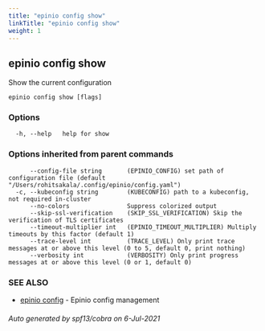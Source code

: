 ```yaml
---
title: "epinio config show"
linkTitle: "epinio config show"
weight: 1
---
```

## epinio config show

Show the current configuration

```
epinio config show [flags]
```

### Options

```
  -h, --help   help for show
```

### Options inherited from parent commands

```
      --config-file string       (EPINIO_CONFIG) set path of configuration file (default "/Users/rohitsakala/.config/epinio/config.yaml")
  -c, --kubeconfig string        (KUBECONFIG) path to a kubeconfig, not required in-cluster
      --no-colors                Suppress colorized output
      --skip-ssl-verification    (SKIP_SSL_VERIFICATION) Skip the verification of TLS certificates
      --timeout-multiplier int   (EPINIO_TIMEOUT_MULTIPLIER) Multiply timeouts by this factor (default 1)
      --trace-level int          (TRACE_LEVEL) Only print trace messages at or above this level (0 to 5, default 0, print nothing)
      --verbosity int            (VERBOSITY) Only print progress messages at or above this level (0 or 1, default 0)
```

### SEE ALSO

* [epinio config](../epinio_config)	 - Epinio config management

###### Auto generated by spf13/cobra on 6-Jul-2021
